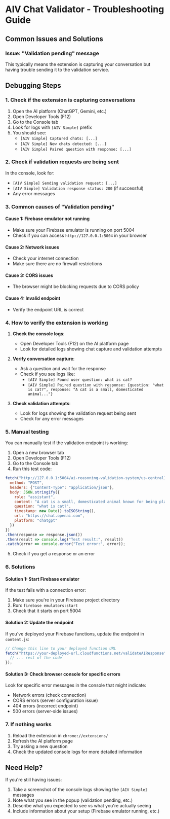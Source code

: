 # AIV Chat Validator - Troubleshooting Guide

## Common Issues and Solutions

### Issue: "Validation pending" message

This typically means the extension is capturing your conversation but having trouble sending it to the validation service.

## Debugging Steps

### 1. Check if the extension is capturing conversations

1. Open the AI platform (ChatGPT, Gemini, etc.)
2. Open Developer Tools (F12)
3. Go to the Console tab
4. Look for logs with `[AIV Simple]` prefix
5. You should see:
   - `[AIV Simple] Captured chats: [...]`
   - `[AIV Simple] New chats detected: [...]`
   - `[AIV Simple] Paired question with response: [...]`

### 2. Check if validation requests are being sent

In the console, look for:
- `[AIV Simple] Sending validation request: [...]`
- `[AIV Simple] Validation response status: 200` (if successful)
- Any error messages

### 3. Common causes of "Validation pending"

#### Cause 1: Firebase emulator not running
- Make sure your Firebase emulator is running on port 5004
- Check if you can access `http://127.0.0.1:5004` in your browser

#### Cause 2: Network issues
- Check your internet connection
- Make sure there are no firewall restrictions

#### Cause 3: CORS issues
- The browser might be blocking requests due to CORS policy

#### Cause 4: Invalid endpoint
- Verify the endpoint URL is correct

### 4. How to verify the extension is working

1. **Check the console logs**:
   - Open Developer Tools (F12) on the AI platform page
   - Look for detailed logs showing chat capture and validation attempts

2. **Verify conversation capture**:
   - Ask a question and wait for the response
   - Check if you see logs like:
     - `[AIV Simple] Found user question: what is cat?`
     - `[AIV Simple] Paired question with response: {question: "what is cat?", response: "A cat is a small, domesticated animal..."}`

3. **Check validation attempts**:
   - Look for logs showing the validation request being sent
   - Check for any error messages

### 5. Manual testing

You can manually test if the validation endpoint is working:

1. Open a new browser tab
2. Open Developer Tools (F12)
3. Go to the Console tab
4. Run this test code:

```javascript
fetch("http://127.0.0.1:5004/ai-reasoning-validation-system/us-central1/validateAIResponse", {
  method: "POST",
  headers: {"Content-Type": "application/json"},
  body: JSON.stringify({
    role: "assistant",
    content: "A cat is a small, domesticated animal known for being playful, curious, and independent.",
    question: "what is cat?",
    timestamp: new Date().toISOString(),
    url: "https://chat.openai.com",
    platform: "chatgpt"
  })
})
.then(response => response.json())
.then(result => console.log("Test result:", result))
.catch(error => console.error("Test error:", error));
```

5. Check if you get a response or an error

### 6. Solutions

#### Solution 1: Start Firebase emulator
If the test fails with a connection error:
1. Make sure you're in your Firebase project directory
2. Run: `firebase emulators:start`
3. Check that it starts on port 5004

#### Solution 2: Update the endpoint
If you've deployed your Firebase functions, update the endpoint in `content.js`:
```javascript
// Change this line to your deployed function URL
fetch("https://your-deployed-url.cloudfunctions.net/validateAIResponse", {
  // ... rest of the code
});
```

#### Solution 3: Check browser console for specific errors
Look for specific error messages in the console that might indicate:
- Network errors (check connection)
- CORS errors (server configuration issue)
- 404 errors (incorrect endpoint)
- 500 errors (server-side issues)

### 7. If nothing works

1. Reload the extension in `chrome://extensions/`
2. Refresh the AI platform page
3. Try asking a new question
4. Check the updated console logs for more detailed information

## Need Help?

If you're still having issues:

1. Take a screenshot of the console logs showing the `[AIV Simple]` messages
2. Note what you see in the popup (validation pending, etc.)
3. Describe what you expected to see vs what you're actually seeing
4. Include information about your setup (Firebase emulator running, etc.)